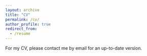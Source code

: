 ```yaml
---
layout: archive
title: "CV"
permalink: /cv/
author_profile: true
redirect_from:
  - /resume
---
```


For my CV, please contact me by email for an up-to-date version.
